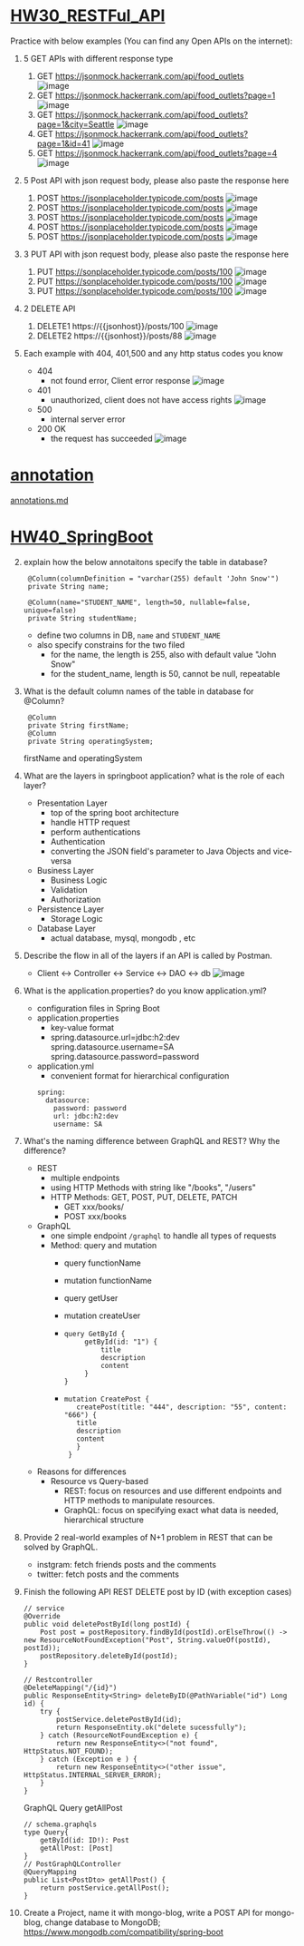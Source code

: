 # [HW30_RESTFul_API](#HW30_RESTFul_API)
Practice with below examples (You can find any Open APIs on the internet):   
1. 5 GET APIs with different response type
   1. GET https://jsonmock.hackerrank.com/api/food_outlets   
   ![image](../Coding/hw7/RESTFul/get1.png)
   2. GET https://jsonmock.hackerrank.com/api/food_outlets?page=1   
   ![image](../Coding/hw7/RESTFul/get2.png)
   3. GET https://jsonmock.hackerrank.com/api/food_outlets?page=1&city=Seattle
   ![image](../Coding/hw7/RESTFul/get3.png)
   4. GET https://jsonmock.hackerrank.com/api/food_outlets?page=1&id=41
   ![image](../Coding/hw7/RESTFul/get4.png)
   5. GET https://jsonmock.hackerrank.com/api/food_outlets?page=4
   ![image](../Coding/hw7/RESTFul/get5.png)
    
2. 5 Post API with json request body, please also paste the response here
   1. POST https://jsonplaceholder.typicode.com/posts
   ![image](../Coding/hw7/RESTFul/post1.png)
   2. POST https://jsonplaceholder.typicode.com/posts
   ![image](../Coding/hw7/RESTFul/post2.png)
   3. POST https://jsonplaceholder.typicode.com/posts
   ![image](../Coding/hw7/RESTFul/post3.png)
   4. POST https://jsonplaceholder.typicode.com/posts
   ![image](../Coding/hw7/RESTFul/post4.png)
   5. POST https://jsonplaceholder.typicode.com/posts
   ![image](../Coding/hw7/RESTFul/post5.png)
3. 3 PUT API with json request body, please also paste the response here 
   1. PUT https://sonplaceholder.typicode.com/posts/100
   ![image](../Coding/hw7/RESTFul/PUT1.png)
   2. PUT https://sonplaceholder.typicode.com/posts/100
   ![image](../Coding/hw7/RESTFul/PUT2.png)
   3. PUT https://sonplaceholder.typicode.com/posts/100
   ![image](../Coding/hw7/RESTFul/PUT3.png)
   
4. 2 DELETE API
   1. DELETE1 https://{{jsonhost}}/posts/100
   ![image](../Coding/hw7/RESTFul/DELETE1.png)
   2. DELETE2 https://{{jsonhost}}/posts/88
   ![image](../Coding/hw7/RESTFul/DELETE2.png)
5. Each example with 404, 401,500 and any http status codes you know
    - 404
      - not found error, Client error response
      ![image](../Coding/hw7/RESTFul/404.png)
    - 401
      - unauthorized, client does not have access rights
      ![image](../Coding/hw7/RESTFul/401.png)
    - 500
      - internal server error
    - 200 OK
      - the request has succeeded
      ![image](../Coding/hw7/RESTFul/200.png)

# [annotation](#annotation)
[annotations.md](./annotations.md)

# [HW40_SpringBoot](#HW40_SpringBoot)
2. explain how the below annotaitons specify the table in database?
   ```
    @Column(columnDefinition = "varchar(255) default 'John Snow'")
    private String name;

    @Column(name="STUDENT_NAME", length=50, nullable=false, unique=false)
    private String studentName;
   ```
   - define two columns in DB, `name` and `STUDENT_NAME`   
   - also specify constrains for the two filed
     - for the name, the length is 255, also with default value "John Snow"
     - for the student_name, length is 50, cannot be null, repeatable 
     

3. What is the default column names of the table in database for  @Column?
   ```
    @Column
    private String firstName;
    @Column
    private String operatingSystem;
   ```
   firstName and operatingSystem

4.  What are the layers in springboot application? what is the role of each layer?
    - Presentation Layer
      - top of the spring boot architecture
      - handle HTTP request
      - perform authentications
      - Authentication
      - converting the JSON field's parameter to Java Objects and vice-versa
    - Business Layer
      - Business Logic
      - Validation
      - Authorization
    - Persistence Layer
      - Storage Logic
    - Database Layer
      - actual database, mysql, mongodb , etc


5.  Describe the flow in all of the layers if an API is called by Postman.
    - Client <-> Controller <-> Service  <-> DAO <-> db
    ![image](../Coding/hw7/RESTFul/flow.png)

6.  What is the application.properties? do you know application.yml?
    - configuration files in Spring Boot
    - application.properties
      - key-value format
      - spring.datasource.url=jdbc:h2:dev
        spring.datasource.username=SA
        spring.datasource.password=password
    - application.yml
      - convenient format for hierarchical configuration
      ```
      spring:
        datasource:
          password: password
          url: jdbc:h2:dev
          username: SA
      ```
7. What's the naming difference between GraphQL and REST? Why the difference?
    - REST
      - multiple endpoints
      - using HTTP Methods with string like "/books", "/users"
      - HTTP Methods: GET, POST, PUT, DELETE, PATCH
        - GET xxx/books/
        - POST xxx/books
    - GraphQL
      - one simple endpoint `/graphql` to handle all types of requests
      - Method: query and mutation
        - query functionName
        - mutation functionName
        -  query getUser
        -  mutation createUser
        
        - ```
          query GetById {
               getById(id: "1") {
                   title
                   description
                   content
               }
          }

          ```
        - ```
          mutation CreatePost {
             createPost(title: "444", description: "55", content: "666") {
             title
             description
             content
             }
           }

          ```
    - Reasons for differences
      - Resource vs Query-based
        - REST: focus on resources and use different endpoints and HTTP methods to manipulate resources.
        - GraphQL: focus on specifying exact what data is needed, hierarchical structure

8. Provide 2 real-world examples of N+1 problem in REST that can be solved by GraphQL.
    - instgram: fetch friends posts and the comments
    - twitter: fetch posts and the comments
    
9. Finish the following API
    REST
    DELETE post by ID (with exception cases)
    ```
    // service
    @Override
    public void deletePostById(long postId) {
        Post post = postRepository.findById(postId).orElseThrow(() -> new ResourceNotFoundException("Post", String.valueOf(postId), postId));
        postRepository.deleteById(postId);
    }
   
    // Restcontroller
    @DeleteMapping("/{id}")
    public ResponseEntity<String> deleteByID(@PathVariable("id") Long id) {
        try {
            postService.deletePostById(id);
            return ResponseEntity.ok("delete sucessfully");
        } catch (ResourceNotFoundException e) {
            return new ResponseEntity<>("not found", HttpStatus.NOT_FOUND);
        } catch (Exception e ) {
            return new ResponseEntity<>("other issue", HttpStatus.INTERNAL_SERVER_ERROR);
        }
    }
    ```
    GraphQL
    Query getAllPost
    ```
    // schema.graphqls
    type Query{
        getById(id: ID!): Post
        getAllPost: [Post]
    }
    // PostGraphQLController
    @QueryMapping
    public List<PostDto> getAllPost() {
        return postService.getAllPost();
    }
    ```
    
10. Create a Project, name it with mongo-blog, write a POST API for mongo-blog, change database to
        MongoDB;
   https://www.mongodb.com/compatibility/spring-boot
